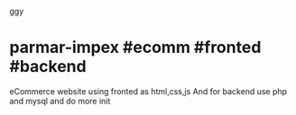 ggy
# parmar-impex #ecomm #fronted #backend

eCommerce website using fronted as html,css,js
And for backend use php and mysql and do more init
